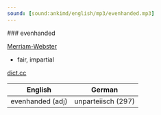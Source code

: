 ```yaml
---
sound: [sound:ankimd/english/mp3/evenhanded.mp3]
---
```


\### evenhanded

[Merriam-Webster](https://www.merriam-webster.com/dictionary/evenhanded)

- fair, impartial

[dict.cc](https://www.dict.cc/evenhanded)

| English        | German       |
| -------------- | ------------ |
| evenhanded (adj) | unparteiisch (297) |
